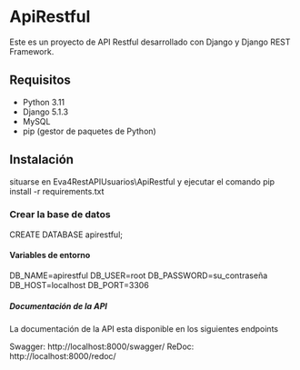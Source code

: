 # ApiRestful

Este es un proyecto de API Restful desarrollado con Django y Django REST Framework.

## Requisitos

- Python 3.11
- Django 5.1.3
- MySQL
- pip (gestor de paquetes de Python)

## Instalación
situarse en Eva4RestAPIUsuarios\ApiRestful y ejecutar el comando
pip install -r requirements.txt

### Crear la base de datos

CREATE DATABASE apirestful;


#### Variables de entorno

DB_NAME=apirestful
DB_USER=root
DB_PASSWORD=su_contraseña <!-- Reemplazar por sus propias variables de entorno de mysql -->
DB_HOST=localhost
DB_PORT=3306


##### Documentación de la API

La documentación de la API esta disponible en los siguientes endpoints

Swagger: http://localhost:8000/swagger/
ReDoc: http://localhost:8000/redoc/

